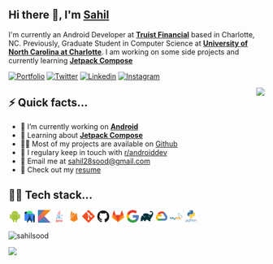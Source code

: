 <h2>Hi there 👋, I'm <a href="https://sahilsood.com/">Sahil</a></h2>
<p>I'm currently an Android Developer at <strong><a href="https://www.truist.com/">Truist Financial</a></strong> based in Charlotte, NC. Previously, Graduate Student in Computer Science at <strong><a href="https://www.charlotte.edu/">University of North Carolina at Charlotte</a></strong>. I am working on some side projects and currently learning <strong><a href="https://developer.android.com/jetpack/compose ">Jetpack Compose</a></strong></p>

[![Portfolio](https://img.shields.io/badge/%20-sahilsood.com-9cf?style=for-the-badge)](https://sahilsood.com/)
[![Twitter](https://img.shields.io/badge/-Twitter-red?style=for-the-badge&logo=twitter)](https://twitter.com/sahil_sood28)
[![Linkedin](https://img.shields.io/badge/-LinkedIn-blue?style=for-the-badge&logo=Linkedin)](https://www.linkedin.com/in/sahilsood28/)
[![Instagram](https://img.shields.io/badge/-Instagram-9cf?style=for-the-badge&logo=instagram)](https://www.instagram.com/sahilsood28/)

<img align="right" src="https://media.giphy.com/media/6UFgdU9hirj1pAOJyN/giphy.gif" />
<h2>⚡️ Quick facts...</h2>
<ul>
<li>📱 I’m currently working on <strong><a href="https://www.android.com/">Android</a></strong></li>
<li>🧐 Learning about <strong><a href="https://developer.android.com/jetpack/compose ">Jetpack Compose</a></strong></li>
<li>👨‍💻 Most of my projects are available on <a href="https://github.com/sahilsood/">Github</a></li>
<li>📝 I regulary keep in touch with <a href="https://www.reddit.com/r/androiddev/">r/androiddev</a></li>
<li>📧 Email me at <a href="mailto:sahil28sood@gmail.com">sahil28sood@gmail.com</a></li>
<li>📙 Check out my <a href="https://sahilsood.com/SahilSoodResume.pdf">resume</a></li>
</ul>
</p>
<h2>👨‍💻 Tech stack...</h2>
<p align="left">
<img src="https://github.com/devicons/devicon/blob/master/icons/android/android-plain.svg" alt="react" width="25" height="25" />
<img src="https://github.com/devicons/devicon/blob/master/icons/androidstudio/androidstudio-original.svg" alt="react" width="25" height="25" />
<img src="https://github.com/devicons/devicon/blob/master/icons/kotlin/kotlin-original.svg" alt="react" width="25" height="25" />
<img src="https://raw.githubusercontent.com/devicons/devicon/master/icons/java/java-original-wordmark.svg" alt="java" width="25" height="25" />
<img src="https://github.com/devicons/devicon/blob/master/icons/firebase/firebase-plain.svg" alt="react" width="25" height="25" />
<img src="https://github.com/devicons/devicon/blob/master/icons/git/git-original.svg" alt="react" width="25" height="25" />
<img src="https://github.com/devicons/devicon/blob/master/icons/github/github-original.svg" alt="react" width="25" height="25" />
<img src="https://github.com/devicons/devicon/blob/master/icons/gitlab/gitlab-original.svg" alt="react" width="25" height="25" />
<img src="https://github.com/devicons/devicon/blob/master/icons/google/google-original.svg" alt="react" width="25" height="25" />
<img src="https://github.com/devicons/devicon/blob/master/icons/gradle/gradle-plain.svg" alt="react" width="25" height="25" />
<img src="https://github.com/devicons/devicon/blob/master/icons/googlecloud/googlecloud-original.svg" alt="react" width="25" height="25" />
<img src="https://raw.githubusercontent.com/devicons/devicon/master/icons/mysql/mysql-original-wordmark.svg" alt="mysql" width="25" height="25" />
<img src="https://raw.githubusercontent.com/devicons/devicon/master/icons/python/python-original-wordmark.svg" alt="python" width="25" height="25" />
</p>
<img src="https://github-readme-stats.vercel.app/api?username=sahilsood&show_icons=true&count_private=true" alt="sahilsood" />

![](https://komarev.com/ghpvc/?username=sahilsood)
